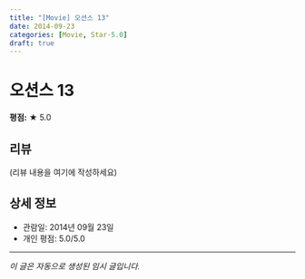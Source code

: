 ```yaml
---
title: "[Movie] 오션스 13"
date: 2014-09-23
categories: [Movie, Star-5.0]
draft: true
---
```


# 오션스 13

**평점:** ★ 5.0

## 리뷰

(리뷰 내용을 여기에 작성하세요)

## 상세 정보

- 관람일: 2014년 09월 23일
- 개인 평점: 5.0/5.0

---

*이 글은 자동으로 생성된 임시 글입니다.*
